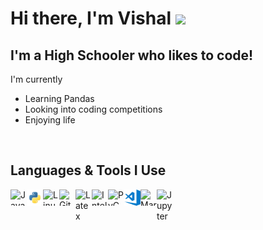 <!-- Global site tag (gtag.js) - Google Analytics -->
<script async src="https://www.googletagmanager.com/gtag/js?id=G-KBNNCNY27W"></script>
<script>
  window.dataLayer = window.dataLayer || [];
  function gtag(){dataLayer.push(arguments);}
  gtag('js', new Date());

  gtag('config', 'G-KBNNCNY27W');
</script>
# Hi there, I'm Vishal <img src="https://raw.githubusercontent.com/MartinHeinz/MartinHeinz/master/wave.gif" width="30px">

## I'm a High Schooler who likes to code!
I'm currently
- Learning Pandas
- Looking into coding competitions
- Enjoying life

<br>

## Languages & Tools I Use

<img align="left" alt="Java" width="26px" height="26px" src="https://img.icons8.com/color/240/000000/java-coffee-cup-logo.png" />
<img align="left" alt="Python" width="26px" height="26px" src="https://raw.githubusercontent.com/github/explore/80688e429a7d4ef2fca1e82350fe8e3517d3494d/topics/python/python.png" /> 
<img align="left" alt="Linux" width="26px" height="26px" src="https://img.icons8.com/color/96/000000/linux.png" />
<img align="left" alt="GitHub" width="26px" height="26px" src="https://external-content.duckduckgo.com/iu/?u=https%3A%2F%2Fupload.wikimedia.org%2Fwikipedia%2Fcommons%2Fthumb%2F9%2F91%2FOcticons-mark-github.svg%2F1200px-Octicons-mark-github.svg.png&f=1&nofb=1" /> 
<img align="left" alt="Latex" width="26px" src="https://external-content.duckduckgo.com/iu/?u=https%3A%2F%2Fcdn.freebiesupply.com%2Flogos%2Flarge%2F2x%2Flatex-logo-png-transparent.png&f=1&nofb=1" />
<img align="left" alt="Intelij IDEA" width="26px" height="26px" src="https://external-content.duckduckgo.com/iu/?u=https%3A%2F%2Fcdn.freebiesupply.com%2Flogos%2Flarge%2F2x%2Fintellij-idea-1-logo-png-transparent.png&f=1&nofb=1" /> 
<img align="left" alt="PyCharm" width="26px" height="26px" src="https://external-content.duckduckgo.com/iu/?u=https%3A%2F%2Finsmac.org%2Fuploads%2Fposts%2F2017-08%2F1503175868_pycharm.png&f=1&nofb=1" /> 
<img align="left" alt="VS Code" width="26px" height="26px" src="https://raw.githubusercontent.com/github/explore/80688e429a7d4ef2fca1e82350fe8e3517d3494d/topics/visual-studio-code/visual-studio-code.png" /> 
<img align="left" alt="Markdown" width="26px" height="26px" src="https://img.icons8.com/ios-filled/100/000000/markdown.png" />
<img align="left" alt="Jupyter" width="26px" src="https://external-content.duckduckgo.com/iu/?u=https%3A%2F%2Fupload.wikimedia.org%2Fwikipedia%2Fcommons%2Fthumb%2F3%2F38%2FJupyter_logo.svg%2F883px-Jupyter_logo.svg.png&f=1&nofb=1" />
